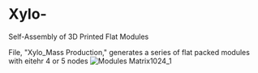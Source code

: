 # Xylo-
Self-Assembly of 3D Printed Flat Modules

File, "Xylo_Mass Production," generates a series of flat packed modules with eitehr 4 or 5 nodes
![Modules Matrix1024_1](https://user-images.githubusercontent.com/120537461/208182735-4b414f44-03c8-482d-8c7f-1758e093c183.jpg)
